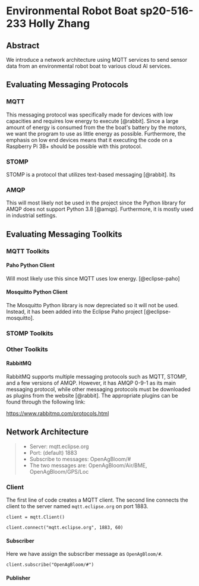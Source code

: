 # Environmental Robot Boat sp20-516-233 Holly Zhang

## Abstract

We introduce a network architecture using MQTT services to send sensor data from 
an environmental robot boat to various cloud AI services. 

## Evaluating Messaging Protocols

### MQTT

This messaging protocol was specifically made for devices with low capacities 
and requires low energy to execute [@rabbit]. Since a large amount of energy is 
consumed from the the boat's battery by the motors, we want the program to use 
as little energy as possible. Furthermore, the emphasis on low end devices 
means that it executing the code on a Raspberry Pi 3B+ should be possible with 
this protocol. 

### STOMP

STOMP is a protocol that utilizes text-based messaging [@rabbit]. Its 

### AMQP

This will most likely not be used in the project since the Python library for 
AMQP does not support Python 3.8 [@amqp]. Furthermore, it is mostly used in 
industrial settings.  

## Evaluating Messaging Toolkits

### MQTT Toolkits

#### Paho Python Client

Will most likely use this since MQTT uses low energy.
[@eclipse-paho]

#### Mosquitto Python Client

The Mosquitto Python library is now depreciated so it will not be used. Instead, 
it has been added into the Eclipse Paho project [@eclipse-mosquitto].

### STOMP Toolkits


### Other Toolkits

#### RabbitMQ

RabbitMQ supports multiple messaging protocols such as MQTT, STOMP, and a few 
versions of AMQP. However, it has AMQP 0-9-1 as its main messaging protocol, 
while other messaging protocols must be downloaded as plugins from the website 
[@rabbit]. The appropriate plugins can be found through the following link:

<https://www.rabbitmq.com/protocols.html>  

## Network Architecture

>* Server: mqtt.eclipse.org
>* Port: (default) 1883
>* Subscribe to messages: OpenAgBloom/#
>* The two messages are: OpenAgBloom/Air/BME, OpenAgBloom/GPS/Loc

### Client

The first line of code creates a MQTT client. The second line connects the 
client to the server named `mqtt.eclipse.org` on port 1883. 

```
client = mqtt.Client()

client.connect("mqtt.eclipse.org", 1883, 60)
```

#### Subscriber

Here we have assign the subscriber message as `OpenAgBloom/#`.

```
client.subscribe("OpenAgBloom/#")
```

#### Publisher

```

```
